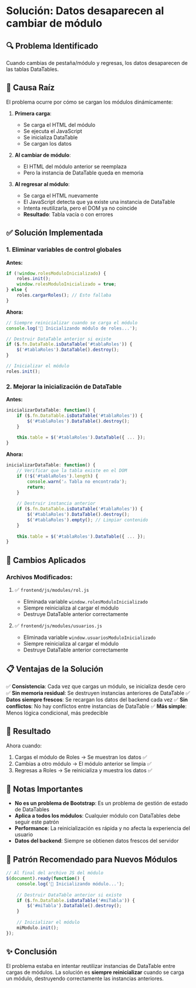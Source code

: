 # Solución: Datos desaparecen al cambiar de módulo

## 🔍 Problema Identificado

Cuando cambias de pestaña/módulo y regresas, los datos desaparecen de las tablas DataTables.

## 🎯 Causa Raíz

El problema ocurre por cómo se cargan los módulos dinámicamente:

1. **Primera carga**: 
   - Se carga el HTML del módulo
   - Se ejecuta el JavaScript
   - Se inicializa DataTable
   - Se cargan los datos

2. **Al cambiar de módulo**:
   - El HTML del módulo anterior se reemplaza
   - Pero la instancia de DataTable queda en memoria

3. **Al regresar al módulo**:
   - Se carga el HTML nuevamente
   - El JavaScript detecta que ya existe una instancia de DataTable
   - Intenta reutilizarla, pero el DOM ya no coincide
   - **Resultado**: Tabla vacía o con errores

## ✅ Solución Implementada

### 1. **Eliminar variables de control globales**

**Antes:**
```javascript
if (!window.rolesModuloInicializado) {
    roles.init();
    window.rolesModuloInicializado = true;
} else {
    roles.cargarRoles(); // Esto fallaba
}
```

**Ahora:**
```javascript
// Siempre reinicializar cuando se carga el módulo
console.log('🔄 Inicializando módulo de roles...');

// Destruir DataTable anterior si existe
if ($.fn.DataTable.isDataTable('#tablaRoles')) {
    $('#tablaRoles').DataTable().destroy();
}

// Inicializar el módulo
roles.init();
```

### 2. **Mejorar la inicialización de DataTable**

**Antes:**
```javascript
inicializarDataTable: function() {
    if ($.fn.DataTable.isDataTable('#tablaRoles')) {
        $('#tablaRoles').DataTable().destroy();
    }
    
    this.table = $('#tablaRoles').DataTable({ ... });
}
```

**Ahora:**
```javascript
inicializarDataTable: function() {
    // Verificar que la tabla existe en el DOM
    if (!$('#tablaRoles').length) {
        console.warn('⚠️ Tabla no encontrada');
        return;
    }
    
    // Destruir instancia anterior
    if ($.fn.DataTable.isDataTable('#tablaRoles')) {
        $('#tablaRoles').DataTable().destroy();
        $('#tablaRoles').empty(); // Limpiar contenido
    }
    
    this.table = $('#tablaRoles').DataTable({ ... });
}
```

## 🔧 Cambios Aplicados

### Archivos Modificados:

1. ✅ `frontend/js/modules/rol.js`
   - Eliminada variable `window.rolesModuloInicializado`
   - Siempre reinicializa al cargar el módulo
   - Destruye DataTable anterior correctamente

2. ✅ `frontend/js/modules/usuarios.js`
   - Eliminada variable `window.usuariosModuloInicializado`
   - Siempre reinicializa al cargar el módulo
   - Destruye DataTable anterior correctamente

## 📋 Ventajas de la Solución

✅ **Consistencia**: Cada vez que cargas un módulo, se inicializa desde cero
✅ **Sin memoria residual**: Se destruyen instancias anteriores de DataTable
✅ **Datos siempre frescos**: Se recargan los datos del backend cada vez
✅ **Sin conflictos**: No hay conflictos entre instancias de DataTable
✅ **Más simple**: Menos lógica condicional, más predecible

## 🎯 Resultado

Ahora cuando:
1. Cargas el módulo de Roles → Se muestran los datos ✅
2. Cambias a otro módulo → El módulo anterior se limpia ✅
3. Regresas a Roles → Se reinicializa y muestra los datos ✅

## 📝 Notas Importantes

- **No es un problema de Bootstrap**: Es un problema de gestión de estado de DataTables
- **Aplica a todos los módulos**: Cualquier módulo con DataTables debe seguir este patrón
- **Performance**: La reinicialización es rápida y no afecta la experiencia del usuario
- **Datos del backend**: Siempre se obtienen datos frescos del servidor

## 🔄 Patrón Recomendado para Nuevos Módulos

```javascript
// Al final del archivo JS del módulo
$(document).ready(function() {
    console.log('🔄 Inicializando módulo...');
    
    // Destruir DataTable anterior si existe
    if ($.fn.DataTable.isDataTable('#miTabla')) {
        $('#miTabla').DataTable().destroy();
    }
    
    // Inicializar el módulo
    miModulo.init();
});
```

## ✨ Conclusión

El problema estaba en intentar reutilizar instancias de DataTable entre cargas de módulos. La solución es **siempre reinicializar** cuando se carga un módulo, destruyendo correctamente las instancias anteriores.
